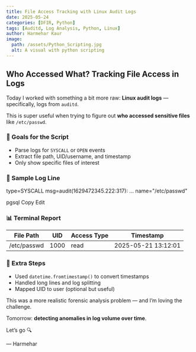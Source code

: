 ```yaml
---
title: File Access Tracking with Linux Audit Logs
date: 2025-05-24
categories: [DFIR, Python]
tags: [Auditd, Log Analysis, Python, Linux]
author: Harmehar Kaur
image:
  path: /assets/Python_Scripting.jpg
  alt: A visual with python scripting
---
```


## Who Accessed What? Tracking File Access in Logs

Today I worked with something a bit more raw: **Linux audit logs** — specifically, logs from `auditd`.

This is super useful when trying to figure out **who accessed sensitive files** like `/etc/passwd`.

### 🎯 Goals for the Script
- Parse logs for `SYSCALL` or `OPEN` events
- Extract file path, UID/username, and timestamp
- Only show specific files of interest

### 🧪 Sample Log Line
type=SYSCALL msg=audit(1629472345.222:317): ... name="/etc/passwd"

pgsql
Copy
Edit

### 📊 Terminal Report
| File Path   | UID  | Access Type | Timestamp           |
| ----------- | ---- | ----------- | ------------------- |
| /etc/passwd | 1000 | read        | 2025-05-21 13:12:01 |

### 🔧 Extra Steps
- Used `datetime.fromtimestamp()` to convert timestamps
- Handled long lines and log splitting
- Mapped UID to user (optional but useful)

This was a more realistic forensic analysis problem — and I’m loving the challenge.

Tomorrow: **detecting anomalies in log volume over time**.

Let’s go 🔍

— Harmehar
